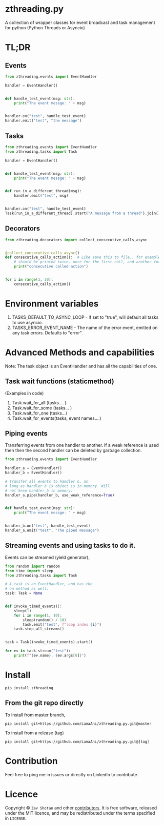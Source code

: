 # zthreading.py

A collection of wrapper classes for event broadcast and task management for python (Python Threads or Asyncio)

# TL;DR

## Events

```python
from zthreading.events import EventHandler

handler = EventHandler()


def handle_test_event(msg: str):
    print("The event messge: " + msg)


handler.on("test", handle_test_event)
handler.emit("test", "the message")
```

## Tasks

```python
from zthreading.events import EventHandler
from zthreading.tasks import Task

handler = EventHandler()


def handle_test_event(msg: str):
    print("The event messge: " + msg)


def run_in_a_different_thread(msg):
    handler.emit("test", msg)


handler.on("test", handle_test_event)
Task(run_in_a_different_thread).start("A message from a thread").join()
```

## Decorators

```python
from zthreading.decorators import collect_consecutive_calls_async


@collect_consecutive_calls_async()
def consecutive_calls_action():  # Like save this to file.. for example.
    # should be printed twice, once for the first call, and another for the last call.
    print("consecutive called action")


for i in range(1, 20):
    consecutive_calls_action()
```

# Environment variables

1. TASKS_DEFAULT_TO_ASYNC_LOOP - If set to "true", will default all tasks to use asyncio.
1. TASKS_ERROR_EVENT_NAME - The name of the error event, emitted on any task errors. Defaults to "error".

# Advanced Methods and capabilities

Note: The task object is an EventHandler and has all the capabilities of one.

## Task wait functions (staticmethod)

(Examples in code)

1. Task.wait_for_all (tasks.... )
1. Task.wait_for_some (tasks... )
1. Task.wait_for_one (tasks...)
1. Task.wait_for_events(tasks, event names....)

## Piping events

Transferring events from one handler to another. If a weak reference is used
then then the second handler can be deleted by garbage collection.

```python
from zthreading.events import EventHandler

handler_a = EventHandler()
handler_b = EventHandler()

# Transfer all events to handler b, as
# long as handler b is object is in memory. Will
# not keep handler_b in memory.
handler_a.pipe(handler_b, use_weak_reference=True)


def handle_test_event(msg: str):
    print("The event messge: " + msg)


handler_b.on("test", handle_test_event)
handler_a.emit("test", "The piped message")
```

## Streaming events and using tasks to do it.

Events can be streamed (yield generator),

```python
from random import random
from time import sleep
from zthreading.tasks import Task

# A task is an EventHandler, and has the
# on method as well.
task: Task = None


def invoke_timed_events():
    sleep(1)
    for i in range(1, 10):
        sleep(random() / 10)
        task.emit("test", f"loop index {i}")
    task.stop_all_streams()


task = Task(invoke_timed_events).start()

for ev in task.stream("test"):
    print(f"{ev.name}, {ev.args[0]}")
```

# Install

```shell
pip install zthreading
```

## From the git repo directly

To install from master branch,

```shell
pip install git+https://github.com/LamaAni/zthreading.py.git@master
```

To install from a release (tag)

```shell
pip install git+https://github.com/LamaAni/zthreading.py.git@[tag]
```

# Contribution

Feel free to ping me in issues or directly on LinkedIn to contribute.

# Licence

Copyright ©
`Zav Shotan` and other [contributors](https://github.com/LamaAni/postgres-xl-helm/graphs/contributors).
It is free software, released under the MIT licence, and may be redistributed under the terms specified in `LICENSE`.

